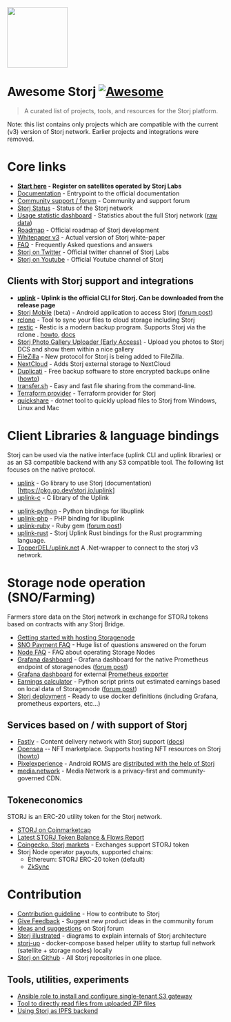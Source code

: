 <img src="https://assets.website-files.com/602eda09fc78afc76e9706b6/60917840ebdae99bf420b0a3_dcs.svg" width="140"/>

# Awesome Storj [![Awesome](https://cdn.rawgit.com/sindresorhus/awesome/d7305f38d29fed78fa85652e3a63e154dd8e8829/media/badge.svg)](https://github.com/sindresorhus/awesome)

> A curated list of projects, tools, and resources for the Storj platform. 

Note: this list contains only projects which are compatible with the current (v3) version of Storj network. Earlier projects and integrations were removed.

# Core links

- **[Start here](https://www.storj.io/) - Register on satellites operated by Storj Labs**
- [Documentation](https://docs.storj.io/dcs/) - Entrypoint to the official documentation
- [Community support / forum](forum.storj.io/) - Community and support forum
- [Storj Status](https://status.storj.io/) - Status of the Storj network
- [Usage statistic dashboard](https://storjstats.info/) - Statistics about the full Storj network ([raw data](https://stats.storjshare.io/))
- [Roadmap](https://github.com/storj/roadmap/) - Official roadmap of Storj development
- [Whitepaper v3](https://storj.io/storj.pdf) - Actual version of Storj white-paper 
- [FAQ](https://docs.storj.io/dcs/support/faqs) - Frequently Asked questions and answers 
- [Storj on Twitter](https://twitter.com/storj/) - Official twitter channel of Storj Labs
- [Storj on Youtube](https://www.youtube.com/c/StorjLabs) - Official Youtube channel of Storj

## Clients with Storj support and integrations 

* **[uplink](https://github.com/storj/storj/releases) - Uplink is the official CLI for Storj. Can be downloaded from the release page** 
* [Storj Mobile](https://play.google.com/store/apps/details?id=com.storj_mobile) (beta) - Android application to access Storj ([forum post](https://forum.storj.io/t/storj-mobile-beta-for-android/15578))
* [rclone](https://rclone.org/tardigrade/) - Tool to sync your files to cloud storage including Storj 
* [restic]() - Restic is a modern backup program. Supports Storj via the rclone . [howto](https://docs.storj.io/dcs/how-tos/backup-with-restic), [docs](https://restic.readthedocs.io/en/stable/030_preparing_a_new_repo.html#other-services-via-rclone)
* [Storj Photo Gallery Uploader (Early Access)](https://play.google.com/store/apps/details?id=io.storj.photogalleryuploader) - Upload you photos to Storj DCS and show them within a nice gallery
* [FileZilla](https://docs.storj.io/dcs/how-tos/set-up-filezilla-for-decentralized-file-transfer) - New protocol for Storj is being added to FileZilla. 
* [NextCloud](https://apps.nextcloud.com/apps/storj) - Adds Storj external storage to NextCloud 
* [Duplicati](https://www.duplicati.com/) - Free backup software to store encrypted backups online ([howto](https://docs.storj.io/dcs/how-tos/backup-with-duplicati))
* [transfer.sh](https://github.com/dutchcoders/transfer.sh) - Easy and fast file sharing from the command-line.
* [Terraform provider](http://github.com/mjpitz/terraform-provider-storj) - Terraform provider for Storj
* [quickshare](https://github.com/TopperDEL/Quickshare) - dotnet tool to quickly upload files to Storj from Windows, Linux and Mac

# Client Libraries & language bindings

Storj can be used via the native interface (uplink CLI and uplink libraries) or as an S3 compatible backend with any S3 compatible tool. The following list focuses on the native protocol.

- [uplink](https://github.com/storj/uplink) - Go library to use Storj (documentation)[https://pkg.go.dev/storj.io/uplink]
- [uplink-c](https://github.com/storj/uplink-c) - C library of the Uplink

* [uplink-python](https://github.com/storj-thirdparty/uplink-python) - Python bindings for libuplink
* [uplink-php](https://github.com/storj-thirdparty/uplink-php/pull/20#pullrequestreview-818737763) - PHP binding for libuplink
* [uplink-ruby](https://forum.storj.io/t/uplink-for-ruby) - Ruby gem ([forum post](https://forum.storj.io/t/uplink-for-ruby/22929?u=bre))
* [uplink-rust](https://github.com/storj-thirdparty/uplink-rust) - Storj Uplink Rust bindings for the Rust programming language.
* [TopperDEL/uplink.net](https://github.com/TopperDEL/uplink.net)  A .Net-wrapper to connect to the storj v3 network.

# Storage node operation (SNO/Farming)

Farmers store data on the Storj network in exchange for STORJ tokens based on contracts with any Storj Bridge.

- [Getting started with hosting Storagenode](https://www.storj.io/host-a-node/)
- [SNO Payment FAQ](https://forum.storj.io/t/sno-payment-mega-faq/16228) - Huge list of questions answered on the forum
- [Node FAQ](https://docs.storj.io/node/resources/faq) - FAQ about operating Storage Nodes
- [Grafana dashboard](https://gist.github.com/littleskunk/b16567743626d9dd33454463a2e8a5d4) - Grafana dashboard for the native Prometheus endpoint of storagenodes ([forum post](https://forum.storj.io/t/tech-preview-email-alerts-with-grafana-and-prometheus/16156/8))
- [Grafana dashboard](https://github.com/anclrii/Storj-Exporter-dashboard) for external [Prometheus exporter](https://github.com/anclrii/Storj-Exporter)
- [Earnings calculator](https://github.com/ReneSmeekes/storj_earnings) - Python script prints out estimated earnings based on local data of Storagenode ([forum post](https://forum.storj.io/t/earnings-calculator-update-2022-01-13-v11-0-0-detailed-earnings-info-and-health-status-of-your-node-including-vetting-progress/1794/432))
- [Storj deployment](https://github.com/tomaae/storj-deployment) - Ready to use docker definitions (including Grafana, prometheus exporters, etc...)

## Services based on / with support of Storj 

* [Fastly](https://fastly.com) - Content delivery network with Storj support ([docs](https://docs.fastly.com/en/guides/storj-dcs-object-storage))
* [Opensea](https://opensea.io/) -- NFT marketplace. Supports hosting NFT resources on Storj ([howto](https://docs.storj.io/dcs/how-tos/nft-storage))
* [Pixelexperience](https://download.pixelexperience.org/) - Android ROMS are [distributed with the help of Storj](https://www.storj.io/blog/pixelexperience-scales-up-software-distribution-with-storj-dcs)
* [media.network](https://docs.media.network/storj-about/) - Media Network is a privacy-first and community-governed CDN.

## Tokeneconomics

STORJ is an ERC-20 utility token for the Storj network.

* [STORJ on Coinmarketcap](https://coinmarketcap.com/currencies/storj/)
* [Latest STORJ Token Balance & Flows Report](https://www.storj.io/category/token-report)
* [Coingecko, Storj markets](https://www.coingecko.com/en/coins/storj#markets) - Exchanges support STORJ token
* Storj Node operator payouts, supported chains:
  * Ethereum: STORJ ERC-20 token (default)
  * [ZkSync](https://storj-labs.gitbook.io/node/dependencies/storage-node-operator-payout-information/zk-sync-opt-in-for-snos)

# Contribution

- [Contribution guideline](https://github.com/storj/storj/blob/main/CONTRIBUTING.md) - How to contribute to Storj
- [Give Feedback](https://forum.storj.io/c/ideas-and-suggestions/5) - Suggest new product ideas in the community forum
- [Ideas and suggestions](https://forum.storj.io/c/ideas-and-suggestions/5) on Storj forum
- [Storj illustrated](https://github.com/storj/illustrated) - diagrams to explain internals of Storj architecture
- [storj-up](https://github.com/storj/up) - docker-compose based helper utility to startup full network (satellite + storage nodes) locally
- [Storj on Github](https://github.com/storj) - All Storj repositories in one place.

## Tools, utilities, experiments

- [Ansible role to install and configure single-tenant S3 gateway](https://gitlab.phowork.fr/phowork/iac/ansible/roles/storj-gateway-st)
- [Tool to directly read files from uploaded ZIP files](https://github.com/storj/zipper)
- [Using Storj as IPFS backend](https://github.com/kaloyan-raev/ipfs-go-ds-storj)
